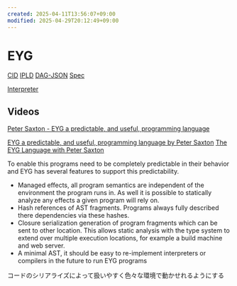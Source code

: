 ```yaml
---
created: 2025-04-11T13:56:07+09:00
modified: 2025-04-29T20:12:49+09:00
---
```


# EYG

[CID](https://github.com/multiformats/cid)
[IPLD](https://ipld.io/)
[DAG-JSON](https://ipld.io/docs/codecs/known/dag-json/)
[Spec](https://github.com/CrowdHailer/eyg-lang/tree/main/spec)

[Interpreter](https://github.com/CrowdHailer/eyg-lang/blob/main/packages/javascript_interpreter/src/interpreter.mjs)

## Videos

[Peter Saxton - EYG a predictable, and useful, programming language](https://www.youtube.com/watch?v=bzUXK5VBbXc)

[EYG a predictable, and useful, programming language by Peter Saxton](https://www.youtube.com/watch?v=dh3sdHWQ2Ms)
[The EYG Language with Peter Saxton](https://youtu.be/w7mHY7CW51o?si=urhoNl8BwSBj8zS-)


To enable this programs need to be completely predictable in their behavior and EYG has several features to support this predictability.

- Managed effects, all program semantics are independent of the environment the program runs in. As well it is possible to statically analyze any effects a given program will rely on.
- Hash references of AST fragments. Programs always fully described there dependencies via these hashes.
- Closure serialization generation of program fragments which can be sent to other location. This allows static analysis with the type system to extend over multiple execution locations, for example a build machine and web server.
- A minimal AST, it should be easy to re-implement interpreters or compilers in the future to run EYG programs

コードのシリアライズによって扱いやすく色々な環境で動かせれるようにする
